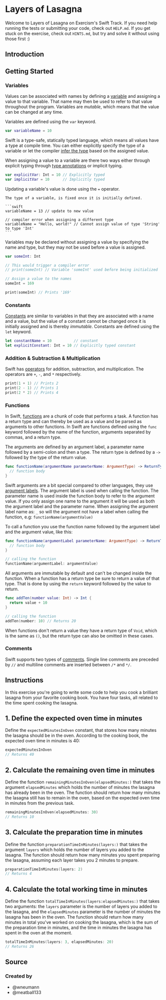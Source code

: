 # Layers of Lasagna

Welcome to Layers of Lasagna on Exercism's Swift Track.
If you need help running the tests or submitting your code, check out `HELP.md`.
If you get stuck on the exercise, check out `HINTS.md`, but try and solve it without using those first :)

## Introduction

## Getting Started

### Variables

Values can be associated with names by defining a [variable][constants-variables] and assigning a value to that variable.
That name may then be used to refer to that value throughout the program.
Variables are _mutable_, which means that the value can be changed at any time.

Variables are defined using the `var` keyword.

```swift
var variableName = 10
```

Swift is a type-safe, statically typed language, which means all values have a type at compile time.
You can either explicitly specify the type of a variable or let the compiler [infer the type][type-infering] based on the assigned value.

When assigning a value to a variable are there two ways either through explicit typing through [type annotations][type annotations] or implicit typing.

```swift
var explicitVar: Int = 10 // Explicitly typed
var implicitVar = 10      // Implicitly typed
```

Updating a variable's value is done using the `=` operator.

````exercism/note
The type of a variable, is fixed once it is initially defined.

```swift
variableName = 13 // update to new value

// compiler error when assigning a different type
variableName = "Hello, world!" // Cannot assign value of type 'String' to type 'Int'
```
````

Variables may be declared without assigning a value by specifying the name and type, but they may not be used before a value is assigned.

```swift
var someInt: Int

// This would trigger a compiler error
// print(someInt) // Variable 'someInt' used before being initialized

// Assign a value to the names
someInt = 169

print(someInt) // Prints '169'
```

### Constants

[Constants][constants-variables] are similar to variables in that they are associated with a name and a value, but the value of a constant cannot be changed once it is initially assigned and is thereby _immutable_.
Constants are defined using the `let` keyword.

```swift
let constantName = 10          // constant
let explicitConstant: Int = 10 // Explicitly typed constant
```

### Addition & Subtraction & Multiplication

Swift has [operators][arithmetical-operators] for addition, subtraction, and multiplication.
The operators are `+`, `-`, and `*` respectively.
  
```swift
print(1 + 1) // Prints 2
print(2 - 1) // Prints 1
print(2 * 2) // Prints 4
```

### Functions

In Swift, [functions][functions] are a chunk of code that performs a task.
A function has a return type and can thereby be used as a value and be parsed as arguments to other functions.
In Swift are functions defined using the `func` keyword followed by the name of the function, arguments separated by commas, and a return type.

The arguments are defined by an argument label, a parameter name followed by a semi-colon and then a type.
The return type is defined by a `->` followed by the type of the return value.

```swift
func functionName(argumentName parameterName: ArgumentType) -> ReturnType {
  // function body
}
```

Swift arguments are a bit special compared to other languages, they use [argument labels][argumment-labels].
The argument label is used when calling the function.
The parameter name is used inside the function body to refer to the argument value.
If you only assign one name to the argument it will be used as both the argument label and the parameter name.
When assigning the argument label name as: `_` so will the argument not have a label when calling the function, e.g: `functionName(argumentValue)`

To call a function you use the function name followed by the argument label and the argument value, like this:

```swift
func functionName(argumentLabel parameterName: ArgumentType) -> ReturnType {
  // function body
}

// calling the function
functionName(argumentLabel: argumentValue)
```

All arguments are immutable by default and can't be changed inside the function.
When a function has a return type be sure to return a value of that type.
That is done by using the `return` keyword followed by the value to return.

```swift
func addTen(number value: Int) -> Int {
  return value + 10
}

// calling the function
addTen(number: 10) // Returns 20
```

When functions don't return a value they have a return type of `Void`, which is the same as `()`, but the return type can also be omitted in these cases.

### Comments

Swift supports two types of [comments][comments].
Single line comments are preceded by `//` and multiline comments are inserted between `/*` and `*/`.

[comments]: https://docs.swift.org/swift-book/documentation/the-swift-programming-language/thebasics/#Comments
[constants-variables]: https://docs.swift.org/swift-book/documentation/the-swift-programming-language/thebasics#Constants-and-Variables
[type annotations]: https://docs.swift.org/swift-book/documentation/the-swift-programming-language/thebasics/#Type-Annotations
[type-infering]: https://docs.swift.org/swift-book/documentation/the-swift-programming-language/thebasics#Type-Safety-and-Type-Inference
[functions]: https://docs.swift.org/swift-book/documentation/the-swift-programming-language/functions/#Defining-and-Calling-Functions
[arithmetical-operators]: https://docs.swift.org/swift-book/documentation/the-swift-programming-language/basicoperators/#Arithmetic-Operators
[argumment-labels]: https://docs.swift.org/swift-book/documentation/the-swift-programming-language/functions/#Function-Argument-Labels-and-Parameter-Names

## Instructions

In this exercise you're going to write some code to help you cook a brilliant lasagna from your favorite cooking book.
You have four tasks, all related to the time spent cooking the lasagna.

## 1. Define the expected oven time in minutes

Define the `expectedMinutesInOven` constant, that stores how many minutes the lasagna should be in the oven.
According to the cooking book, the expected oven time in minutes is 40:

```swift
expectedMinutesInOven
// Returns 40
```

## 2. Calculate the remaining oven time in minutes

Define the function `remainingMinutesInOven(elapsedMinutes:)` that takes the argument `elapsedMinutes` which holds the number of minutes the lasagna has already been in the oven.
The function should return how many minutes the lasagna still has to remain in the oven, based on the expected oven time in minutes from the previous task.

```swift
remainingMinutesInOven(elapsedMinutes: 30)
// Returns 10
```

## 3. Calculate the preparation time in minutes

Define the function `preparationTimeInMinutes(layers:)` that takes the argument `layers` which holds the number of layers you added to the lasagna.
The function should return how many minutes you spent preparing the lasagna, assuming each layer takes you 2 minutes to prepare.

```swift
preparationTimeInMinutes(layers: 2)
// Returns 4
```

## 4. Calculate the total working time in minutes

Define the function `totalTimeInMinutes(layers:elapsedMinutes:)` that takes two arguments: the `layers` parameter is the number of layers you added to the lasagna, and the `elapsedMinutes` parameter is the number of minutes the lasagna has been in the oven.
The function should return how many minutes in total you've worked on cooking the lasagna, which is the sum of the preparation time in minutes, and the time in minutes the lasagna has spent in the oven at the moment.

```swift
totalTimeInMinutes(layers: 3, elapsedMinutes: 20)
// Returns 26
```

## Source

### Created by

- @wneumann
- @meatball133